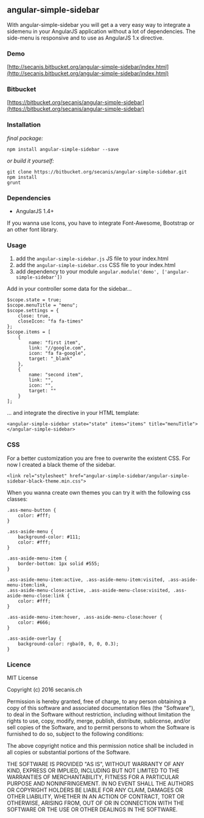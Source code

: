 ## angular-simple-sidebar ##

With angular-simple-sidebar you will get a a very easy way to integrate a sidemenu in your AngularJS application without a lot of dependencies.
The side-menu is responsive and to use as AngularJS 1.x directive.

### Demo ###

[http://secanis.bitbucket.org/angular-simple-sidebar/index.html](http://secanis.bitbucket.org/angular-simple-sidebar/index.html)

### Bitbucket ###

[https://bitbucket.org/secanis/angular-simple-sidebar](https://bitbucket.org/secanis/angular-simple-sidebar)

### Installation ###

*final package:*

	npm install angular-simple-sidebar --save

*or build it yourself:*

	git clone https://bitbucket.org/secanis/angular-simple-sidebar.git
	npm install
	grunt

### Dependencies ###

- AngularJS 1.4+

If you wanna use Icons, you have to integrate Font-Awesome, Bootstrap or an other font library.

### Usage ###

1. add the `angular-simple-sidebar.js` JS file to your index.html
2. add the `angular-simple-sidebar.css` CSS file to your index.html
3. add dependency to your module `angular.module('demo', ['angular-simple-sidebar'])`

Add in your controller some data for the sidebar...

	$scope.state = true;
    $scope.menuTitle = "menu";
	$scope.settings = {
		close: true,
		closeIcon: "fa fa-times"
	};
    $scope.items = [
        {
            name: "first item",
            link: "//google.com",
            icon: "fa fa-google",
            target: "_blank"
        },
        {
            name: "second item",
            link: "",
            icon: "",
            target: ""
        }
    ];

... and integrate the directive in your HTML template:

	<angular-simple-sidebar state="state" items="items" title="menuTitle"></angular-simple-sidebar>

### CSS ###

For a better customization you are free to overwrite the existent CSS. For now I created a black theme of the sidebar.

	<link rel="stylesheet" href="angular-simple-sidebar/angular-simple-sidebar-black-theme.min.css">

When you wanna create own themes you can try it with the following css classes:

	.ass-menu-button {
	    color: #fff;
	}
	
	.ass-aside-menu {
	    background-color: #111;
	    color: #fff;
	}
	
	.ass-aside-menu-item {
	    border-bottom: 1px solid #555;
	}
	
	.ass-aside-menu-item:active, .ass-aside-menu-item:visited, .ass-aside-menu-item:link,
	.ass-aside-menu-close:active, .ass-aside-menu-close:visited, .ass-aside-menu-close:link {
	    color: #fff;
	}
	
	.ass-aside-menu-item:hover, .ass-aside-menu-close:hover {
	    color: #666;
	}
	
	.ass-aside-overlay {
	    background-color: rgba(0, 0, 0, 0.3);
	}

### Licence ###

MIT License

Copyright (c) 2016 secanis.ch

Permission is hereby granted, free of charge, to any person obtaining a copy
of this software and associated documentation files (the "Software"), to deal
in the Software without restriction, including without limitation the rights
to use, copy, modify, merge, publish, distribute, sublicense, and/or sell
copies of the Software, and to permit persons to whom the Software is
furnished to do so, subject to the following conditions:

The above copyright notice and this permission notice shall be included in all
copies or substantial portions of the Software.

THE SOFTWARE IS PROVIDED "AS IS", WITHOUT WARRANTY OF ANY KIND, EXPRESS OR
IMPLIED, INCLUDING BUT NOT LIMITED TO THE WARRANTIES OF MERCHANTABILITY,
FITNESS FOR A PARTICULAR PURPOSE AND NONINFRINGEMENT. IN NO EVENT SHALL THE
AUTHORS OR COPYRIGHT HOLDERS BE LIABLE FOR ANY CLAIM, DAMAGES OR OTHER
LIABILITY, WHETHER IN AN ACTION OF CONTRACT, TORT OR OTHERWISE, ARISING FROM,
OUT OF OR IN CONNECTION WITH THE SOFTWARE OR THE USE OR OTHER DEALINGS IN THE
SOFTWARE.
